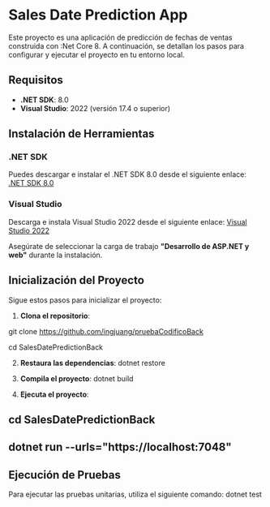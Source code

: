 # Sales Date Prediction App
Este proyecto es una aplicación de predicción de fechas de ventas construida con :Net Core 8. A continuación, se detallan los pasos para configurar y ejecutar el proyecto en tu entorno local.

## Requisitos

- **.NET SDK**: 8.0
- **Visual Studio**: 2022 (versión 17.4 o superior)

## Instalación de Herramientas

### .NET SDK

Puedes descargar e instalar el .NET SDK 8.0 desde el siguiente enlace:
[.NET SDK 8.0](https://dotnet.microsoft.com/download/dotnet/8.0)

### Visual Studio

Descarga e instala Visual Studio 2022 desde el siguiente enlace:
[Visual Studio 2022](https://visualstudio.microsoft.com/es/vs/)

Asegúrate de seleccionar la carga de trabajo **"Desarrollo de ASP.NET y web"** durante la instalación.

## Inicialización del Proyecto

Sigue estos pasos para inicializar el proyecto:

1. **Clona el repositorio**:

git clone https://github.com/ingjuang/pruebaCodificoBack

cd SalesDatePredictionBack

2. **Restaura las dependencias**:
dotnet restore

3. **Compila el proyecto**:
dotnet build

4. **Ejecuta el proyecto**:
## cd SalesDatePredictionBack
## dotnet run --urls="https://localhost:7048"

## Ejecución de Pruebas

Para ejecutar las pruebas unitarias, utiliza el siguiente comando:
dotnet test

